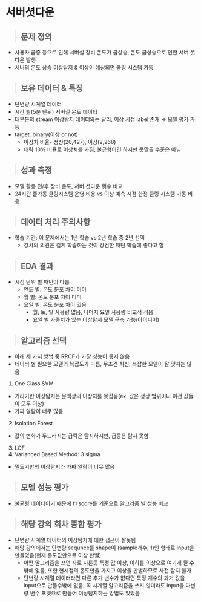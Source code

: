 # 서버셧다운

> ## 문제 정의
- 사용자 급증 등으로 인해 서버실 장비 온도가 급상승, 온도 급상승으로 인한 서버 셧다운 발생
- 서버의 온도 상승 이상탐지 & 이상이 예상되면 쿨링 시스템 가동


> ## 보유 데이터 & 특징
- 단변량 시계열 데이터
- 시간 별(5분 단위) 서버실 온도 데이터
- 대부분의 stream 이상탐지 데이터와는 달리, 이상 시점 label 존재 $\rightarrow$ 모델 평가 가능
- target: binary(이상 or not)
  - 이상치 비율- 정상(20,427), 이상(2,268)
  - 대략 10% 비율로 이상치를 가짐, 불균형이긴 하지만 못맞출 수준은 아님

> ## 성과 측정
- 모델 활용 전/후 장비 온도, 서버 셧다운 횟수 비교
- 24시간 풀가동 쿨링시스템 운영 비용 vs 이상 예측 시점 한정 쿨링 시스템 가동 비용

> ## 데이터 처리 주의사항
- 학습 기간: 이 문제에서는 1년 학습 vs 2년 학습 중 2년 선택 
  - 강사의 의견은 길게 학습하는 것이 강건한 패턴 학습에 좋다고 함

> ## EDA 결과
- 시점 단위 별 패턴이 다름
  - 연도 별: 온도 분포 차이 미미
  - 월 별: 온도 분포 차이 미미
  - 요일 별: 온도 분포 차이 있음 
    - 월, 토, 일 사용량 많음, 나머지 요일 사용량 비교적 적음
    - 요일 별 가중치가 있는 이상탐지 모델 구축 가능(아이디어)

> ##  알고리즘 선택
- 아래 세 가지 방법 중 RRCF가 가장 성능이 좋지 않음
- 데이터 별 필요한 모델의 복잡도가 다름, 무조건 최신, 복잡한 모델이 잘 맞지는 않음

1. One Class SVM
  - 거리기반 이상탐지는 문맥상의 이상치를 못잡음(ex. 값은 정상 범위이나 이전 값들이 모두 이상)
  - 가짜 알람이 너무 많음
2. Isolation Forest
  - 값의 변화가 두드러지는 급락은 탐지하지만, 급등은 탐지 못함
3. LOF
4. Varianced Based Method: 3 sigma
  - 밀도기반의 이상탐지라 가짜 알람이 너무 많음

> ## 모델 성능 평가
- 불균형 데이터이기 때문에 f1 score를 기준으로 알고리즘 별 성능 비교 

> ## 해당 강의 회차 종합 평가
- 단변량 시계열 데이터의 이상탐지에 대한 접근이 잘못됨
- 해당 강의에서는 단변량 sequnce를 shape이 (sample개수, 1)인 형태로 input을 만들었음(현재 온도값만으로 이상 판별)
  - 어떤 알고리즘을 쓰던 자로 자른듯 특정 값 이상, 이하를 이상으로 여기게 될 수밖에 없음, 또한 현시점의 온도만을 가지고 이상을 판별하므로 사전 탐지 불가
  - 단변량 시계열 데이터라면 다른 추가 변수가 없다면 특정 개수의 과거 값을 input으로 만들수밖에 없음, 꼭 시계열 알고리즘을 쓰지 않더라도 input을 다변량 변수 포맷으로 만들어 이상탐지하는 방법도 있었음